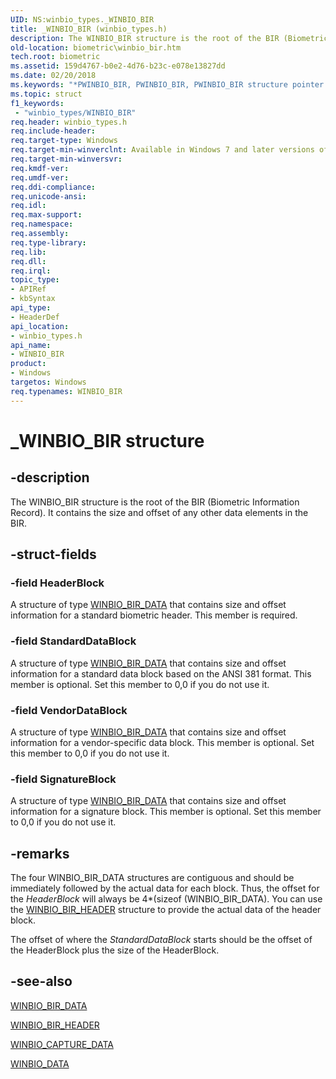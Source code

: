 ```yaml
---
UID: NS:winbio_types._WINBIO_BIR
title: _WINBIO_BIR (winbio_types.h)
description: The WINBIO_BIR structure is the root of the BIR (Biometric Information Record). It contains the size and offset of any other data elements in the BIR.
old-location: biometric\winbio_bir.htm
tech.root: biometric
ms.assetid: 159d4767-b0e2-4d76-b23c-e078e13827dd
ms.date: 02/20/2018
ms.keywords: "*PWINBIO_BIR, PWINBIO_BIR, PWINBIO_BIR structure pointer [Biometric Devices], WINBIO_BIR, WINBIO_BIR structure [Biometric Devices], _WINBIO_BIR, biometric.winbio_bir, biometric_ref_95ef9f95-37c5-4f04-b4fe-05ef38b4f5f0.xml, winbio_types/PWINBIO_BIR, winbio_types/WINBIO_BIR"
ms.topic: struct
f1_keywords:
 - "winbio_types/WINBIO_BIR"
req.header: winbio_types.h
req.include-header: 
req.target-type: Windows
req.target-min-winverclnt: Available in Windows 7 and later versions of Windows.
req.target-min-winversvr: 
req.kmdf-ver: 
req.umdf-ver: 
req.ddi-compliance: 
req.unicode-ansi: 
req.idl: 
req.max-support: 
req.namespace: 
req.assembly: 
req.type-library: 
req.lib: 
req.dll: 
req.irql: 
topic_type:
- APIRef
- kbSyntax
api_type:
- HeaderDef
api_location:
- winbio_types.h
api_name:
- WINBIO_BIR
product:
- Windows
targetos: Windows
req.typenames: WINBIO_BIR
---
```


# _WINBIO_BIR structure


## -description


The WINBIO_BIR structure is the root of the BIR (Biometric Information Record). It contains the size and offset of any other data elements in the BIR.


## -struct-fields




### -field HeaderBlock

A structure of type <a href="https://docs.microsoft.com/windows-hardware/drivers/ddi/winbio_types/ns-winbio_types-_winbio_bir_data">WINBIO_BIR_DATA</a> that contains size and offset information for a standard biometric header. This member is required.


### -field StandardDataBlock

A structure of type <a href="https://docs.microsoft.com/windows-hardware/drivers/ddi/winbio_types/ns-winbio_types-_winbio_bir_data">WINBIO_BIR_DATA</a> that contains size and offset information for a standard data block based on the ANSI 381 format. This member is optional. Set this member to 0,0 if you do not use it.


### -field VendorDataBlock

A structure of type <a href="https://docs.microsoft.com/windows-hardware/drivers/ddi/winbio_types/ns-winbio_types-_winbio_bir_data">WINBIO_BIR_DATA</a> that contains size and offset information for a vendor-specific data block.  This member is optional. Set this member to 0,0 if you do not use it.


### -field SignatureBlock

A structure of type <a href="https://docs.microsoft.com/windows-hardware/drivers/ddi/winbio_types/ns-winbio_types-_winbio_bir_data">WINBIO_BIR_DATA</a> that contains size and offset information for a signature block. This member is optional. Set this member to 0,0 if you do not use it.


## -remarks



The four WINBIO_BIR_DATA structures are contiguous and should be immediately followed by the actual data for each block.  Thus, the offset for the <i>HeaderBlock</i> will always be 4*(sizeof (WINBIO_BIR_DATA).  You can use the <a href="https://docs.microsoft.com/windows-hardware/drivers/ddi/winbio_types/ns-winbio_types-_winbio_bir_header">WINBIO_BIR_HEADER</a> structure to provide the actual data of the header block.  

The offset of where the <i>StandardDataBlock</i> starts should be the offset of the HeaderBlock plus the size of the HeaderBlock.




## -see-also




<a href="https://docs.microsoft.com/windows-hardware/drivers/ddi/winbio_types/ns-winbio_types-_winbio_bir_data">WINBIO_BIR_DATA</a>



<a href="https://docs.microsoft.com/windows-hardware/drivers/ddi/winbio_types/ns-winbio_types-_winbio_bir_header">WINBIO_BIR_HEADER</a>



<a href="https://docs.microsoft.com/windows-hardware/drivers/ddi/winbio_ioctl/ns-winbio_ioctl-_winbio_capture_data">WINBIO_CAPTURE_DATA</a>



<a href="https://docs.microsoft.com/windows-hardware/drivers/ddi/winbio_ioctl/ns-winbio_ioctl-_winbio_data">WINBIO_DATA</a>
 

 

